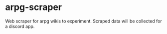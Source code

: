 # arpg-scraper
Web scraper for arpg wikis to experiment. Scraped data will be collected for a discord app.
